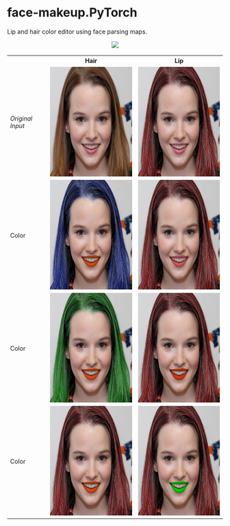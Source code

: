 # face-makeup.PyTorch
Lip and hair color editor using face parsing maps.


<p align="center">
	<a href="https://github.com/zllrunning/face-makeup.PyTorch">
    <img class="page-image" src="make/116_6.png" >
	</a>
</p>

<table>

<tr>
<th>&nbsp;</th>
<th>Hair</th>
<th>Lip</th>
</tr>

<!-- Line 1: Original Input -->
<tr>
<td><em>Original Input</em></td>
<td><img src="makeup/116_ori.png" height="256" width="256" alt="Original Input"></td>
<td><img src="makeup/116_lip_ori.png" height="256" width="256" alt="Original Input"></td>
</tr>

<!-- Line 2: Color -->
<tr>
<td >Color</td>
<td><img src="makeup/116_1.png" height="256" width="256" alt="Color"></td>
<td><img src="makeup/116_6.png" height="256" width="256" alt="Color"></td>
</tr>

<!-- Line 3: Color -->
<tr>
<td>Color</td>
<td><img src="makeup/116_2.png" height="256" width="256" alt="Color"></td>
<td><img src="makeup/116_4.png" height="256" width="256" alt="Color"></td>
</tr>

<!-- Line 4: Color -->
<tr>
<td>Color</td>
<td><img src="makeup/116_3.png" height="256" width="256" alt="Color"></td>
<td><img src="makeup/116_5.png" height="256" width="256" alt="Color"></td>
</tr>

</table>
